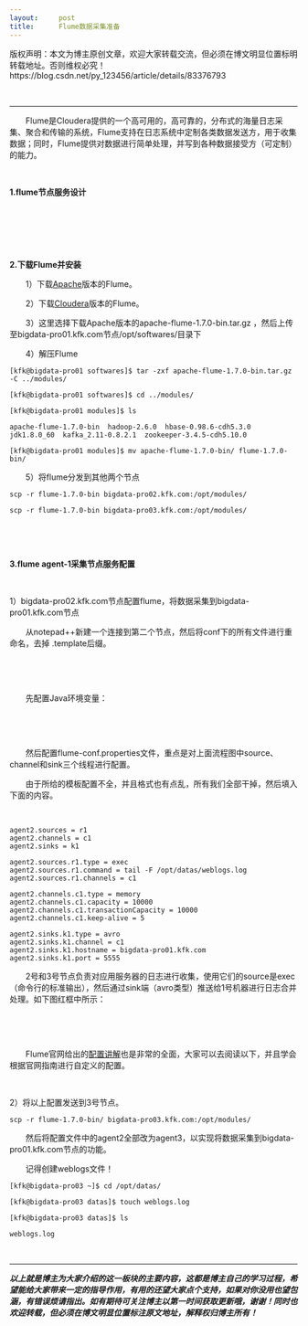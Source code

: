 ```yaml
---
layout:     post
title:      Flume数据采集准备
---
```

<div id="article_content" class="article_content clearfix csdn-tracking-statistics" data-pid="blog" data-mod="popu_307" data-dsm="post">
								<div class="article-copyright">
					版权声明：本文为博主原创文章，欢迎大家转载交流，但必须在博文明显位置标明转载地址。否则维权必究！					https://blog.csdn.net/py_123456/article/details/83376793				</div>
								            <link rel="stylesheet" href="https://csdnimg.cn/release/phoenix/template/css/ck_htmledit_views-f76675cdea.css">
						<div class="htmledit_views" id="content_views">
                <p><strong> </strong></p>

<hr><p>　　Flume是Cloudera提供的一个高可用的，高可靠的，分布式的海量日志采集、聚合和传输的系统，Flume支持在日志系统中定制各类数据发送方，用于收集数据；同时，Flume提供对数据进行简单处理，并写到各种数据接受方（可定制）的能力。</p>

<p> </p>

<p><strong>1.flume节点服务设计</strong></p>

<p> <img alt="" class="has" src="https://img2018.cnblogs.com/blog/1149704/201810/1149704-20181025111247704-168542401.png"></p>

<p> </p>

<p> </p>

<p><strong>2.下载Flume并安装</strong></p>

<p>　　1）下载<a href="https://archive.apache.org/dist/" rel="nofollow">Apache</a>版本的Flume。</p>

<p>　　2）下载<a href="http://archive-primary.cloudera.com/cdh5/cdh/5/" rel="nofollow">Cloudera</a>版本的Flume。</p>

<p>　　3）这里选择下载Apache版本的apache-flume-1.7.0-bin.tar.gz ，然后上传至bigdata-pro01.kfk.com节点/opt/softwares/目录下</p>

<p>　　4）解压Flume</p>

<pre class="has">
<code>[kfk@bigdata-pro01 softwares]$ tar -zxf apache-flume-1.7.0-bin.tar.gz -C ../modules/

[kfk@bigdata-pro01 softwares]$ cd ../modules/

[kfk@bigdata-pro01 modules]$ ls

apache-flume-1.7.0-bin  hadoop-2.6.0  hbase-0.98.6-cdh5.3.0  jdk1.8.0_60  kafka_2.11-0.8.2.1  zookeeper-3.4.5-cdh5.10.0

[kfk@bigdata-pro01 modules]$ mv apache-flume-1.7.0-bin/ flume-1.7.0-bin/</code></pre>

<p>　　5）将flume分发到其他两个节点</p>

<pre class="has">
<code>scp -r flume-1.7.0-bin bigdata-pro02.kfk.com:/opt/modules/

scp -r flume-1.7.0-bin bigdata-pro03.kfk.com:/opt/modules/</code></pre>

<p> </p>

<p> </p>

<p><strong>3.flume agent-1采集节点服务配置</strong></p>

<p> </p>

<p>1）bigdata-pro02.kfk.com节点配置flume，将数据采集到bigdata-pro01.kfk.com节点</p>

<p>　　从notepad++新建一个连接到第二个节点，然后将conf下的所有文件进行重命名，去掉 .template后缀。</p>

<p> <img alt="" class="has" src="https://img2018.cnblogs.com/blog/1149704/201810/1149704-20181025111544950-378829567.png"></p>

<p> </p>

<p>　　先配置Java环境变量：</p>

<p> <img alt="" class="has" src="https://img2018.cnblogs.com/blog/1149704/201810/1149704-20181025111607079-75966033.png"></p>

<p> </p>

<p>　　然后配置flume-conf.properties文件，重点是对上面流程图中source、channel和sink三个线程进行配置。</p>

<p>　　由于所给的模板配置不全，并且格式也有点乱，所有我们全部干掉，然后填入下面的内容。</p>

<p> <img alt="" class="has" src="https://img2018.cnblogs.com/blog/1149704/201810/1149704-20181025111640678-1252946037.png"></p>

<pre class="has">
<code>agent2.sources = r1
agent2.channels = c1
agent2.sinks = k1

agent2.sources.r1.type = exec
agent2.sources.r1.command = tail -F /opt/datas/weblogs.log
agent2.sources.r1.channels = c1

agent2.channels.c1.type = memory
agent2.channels.c1.capacity = 10000
agent2.channels.c1.transactionCapacity = 10000
agent2.channels.c1.keep-alive = 5

agent2.sinks.k1.type = avro
agent2.sinks.k1.channel = c1
agent2.sinks.k1.hostname = bigdata-pro01.kfk.com
agent2.sinks.k1.port = 5555</code></pre>

<p>　　2号和3号节点负责对应用服务器的日志进行收集，使用它们的source是exec（命令行的标准输出），然后通过sink端（avro类型）推送给1号机器进行日志合并处理。如下图红框中所示：</p>

<p> <img alt="" class="has" src="https://img2018.cnblogs.com/blog/1149704/201810/1149704-20181025111722479-1250610150.png"></p>

<p> </p>

<p>　　Flume官网给出的<a href="http://flume.apache.org/FlumeUserGuide.html" rel="nofollow">配置讲解</a>也是非常的全面，大家可以去阅读以下，并且学会根据官网指南进行自定义的配置。</p>

<p> </p>

<p>2）将以上配置发送到3号节点。</p>

<pre class="has">
<code>scp -r flume-1.7.0-bin/ bigdata-pro03.kfk.com:/opt/modules/</code></pre>

<p>　　然后将配置文件中的agent2全部改为agent3，以实现将数据采集到bigdata-pro01.kfk.com节点的功能。</p>

<p>　　记得创建weblogs文件！</p>

<pre class="has">
<code>[kfk@bigdata-pro03 ~]$ cd /opt/datas/

[kfk@bigdata-pro03 datas]$ touch weblogs.log

[kfk@bigdata-pro03 datas]$ ls

weblogs.log</code></pre>

<p> </p>

<hr><p><strong><em>以上就是博主为大家介绍的这一板块的主要内容，这都是博主自己的学习过程，希望能给大家带来一定的指导作用，有用的还望大家点个支持，如果对你没用也望包涵，有错误烦请指出。如有期待可关注博主以第一时间获取更新哦，谢谢！同时也欢迎转载，但必须在博文明显位置标注原文地址，解释权归博主所有！</em></strong></p>            </div>
                </div>